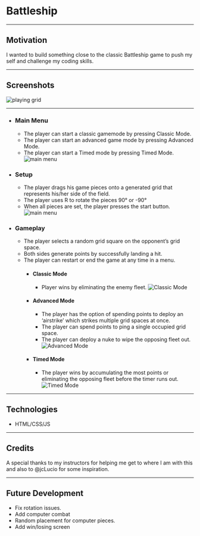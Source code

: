 # Battleship

---
## Motivation

I wanted to build something close to the classic Battleship game to push my self and challenge my coding skills. 

---
## Screenshots
![playing grid](https://i.imgur.com/mZ3Fw9X.png)

---

* ### **Main Menu**
  * The player can start a classic gamemode by pressing Classic Mode.
  * The player can start an advanced game mode by pressing Advanced Mode.
  * The player can start a Timed mode by pressing Timed Mode.
  ![main menu](https://i.imgur.com/StAEOLV.png)
  
* ### **Setup**
  * The player drags his game pieces onto a generated grid that represents his/her side of the field.
  * The player uses R to rotate the pieces 90° or -90°
  * When all pieces are set, the player presses the start button. 
  ![main menu](https://i.imgur.com/CchiSJ3.png)
  
* ### **Gameplay**
  * The player selects a random grid square on the opponent’s grid space.
  * Both sides generate points by successfully landing a hit.
  * The player can restart or end the game at any time in a menu.
    * #### **Classic Mode**
      * Player wins by eliminating the enemy fleet.
      ![Classic Mode](https://i.imgur.com/wSeEOPU.png)
      
    * #### **Advanced Mode**
      * The player has the option of spending points to deploy an ‘airstrike’ which strikes multiple grid spaces at once.
      * The player can spend points to ping a single occupied grid space.
      * The player can deploy a nuke to wipe the opposing fleet out.
      ![Advanced Mode](https://i.imgur.com/KCounwu.png)
      
    * #### **Timed Mode**
      * The player wins by accumulating the most points or eliminating the opposing fleet before the timer runs out.
      ![Timed Mode](https://i.imgur.com/CYnE17M.png)
 ---
 ## Technologies
 - HTML/CSS/JS
 
 ---
 ## Credits
 
 A special thanks to my instructors for helping me get to where I am with this and also to @jcLucio for some inspiration.
 
 ---
 ## Future Development
 
 - Fix rotation issues.
 - Add computer combat
 - Random placement for computer pieces.
 - Add win/losing screen
